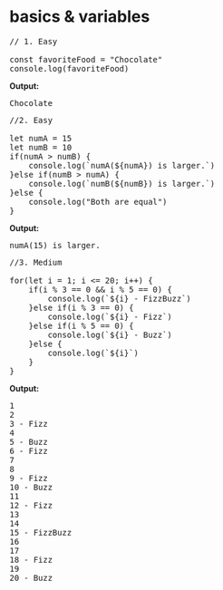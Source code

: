# basics & variables

<pre>
// 1. Easy

const favoriteFood = "Chocolate"
console.log(favoriteFood)
</pre>

**Output:**   
<pre>
Chocolate
</pre>

  
<pre>
//2. Easy

let numA = 15
let numB = 10
if(numA > numB) {
    console.log(`numA(${numA}) is larger.`)
}else if(numB > numA) {
    console.log(`numB(${numB}) is larger.`)
}else {
    console.log("Both are equal")
}
</pre>

**Output:**  
<pre>
numA(15) is larger.
</pre>
  
<pre>
//3. Medium

for(let i = 1; i <= 20; i++) {
    if(i % 3 == 0 && i % 5 == 0) {
        console.log(`${i} - FizzBuzz`)
    }else if(i % 3 == 0) {
        console.log(`${i} - Fizz`)
    }else if(i % 5 == 0) {
        console.log(`${i} - Buzz`)
    }else {
        console.log(`${i}`)
    }
}
</pre>

**Output:**  
<pre>
1  
2  
3 - Fizz  
4  
5 - Buzz  
6 - Fizz  
7  
8   
9 - Fizz  
10 - Buzz  
11  
12 - Fizz   
13  
14  
15 - FizzBuzz  
16  
17  
18 - Fizz  
19  
20 - Buzz  
</pre>
